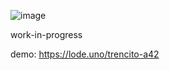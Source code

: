 ![image](https://github.com/user-attachments/assets/15e96d36-fe27-4573-b0e0-947a80c1c658)

work-in-progress 

demo:
https://lode.uno/trencito-a42
